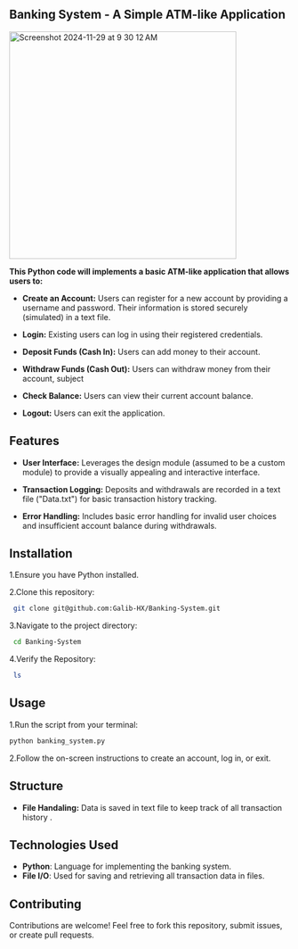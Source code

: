 ## Banking System - A Simple ATM-like Application


<img width="408" alt="Screenshot 2024-11-29 at 9 30 12 AM" src="https://github.com/user-attachments/assets/7d2bf6f8-cf56-4d33-8ce3-8604fa91430c">





**This Python code will implements a basic ATM-like application that allows users to:**
- **Create an Account:** Users can register for a new account by providing a username and password. Their information is stored securely (simulated) in a text file.

- **Login:** Existing users can log in using their registered credentials.

- **Deposit Funds (Cash In):** Users can add money to their account.
- **Withdraw Funds (Cash Out):** Users can withdraw money from their account, subject

- **Check Balance:** Users can view their current account balance.
- **Logout:** Users can exit the application.


## Features

- **User Interface:** Leverages the design module (assumed to be a custom module) to provide a visually appealing and interactive interface.

- **Transaction Logging:** Deposits and withdrawals are recorded in a text file ("Data.txt") for basic transaction history tracking.
- **Error Handling:** Includes basic error handling for invalid user choices and insufficient account balance during withdrawals.

## Installation

1.Ensure you have Python installed.

2.Clone this repository:

```bash
 git clone git@github.com:Galib-HX/Banking-System.git
```
    
3.Navigate to the project directory:

```bash
 cd Banking-System
```
4.Verify the Repository:
```bash
 ls
```
## Usage

1.Run the script from your terminal:

```bash
python banking_system.py
```

2.Follow the on-screen instructions to create an account, log in, or exit.


## Structure

- **File Handaling:** Data is saved in text file to keep track of all transaction history .

 
## Technologies Used

- **Python**: Language for implementing the banking system.
- **File I/O**: Used for saving and retrieving all transaction data in files.

## Contributing
Contributions are welcome! Feel free to fork this repository, submit issues, or create pull requests.
